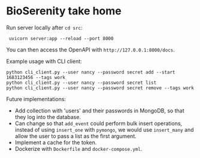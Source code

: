 # BioSerenity take home

Run server locally after `cd src`:
```commandline
 uvicorn server:app --reload --port 8000 
```
You can then access the OpenAPI with `http://127.0.0.1:8000/docs`.

Example usage with CLI client:
```
python cli_client.py --user nancy --password secret add --start 1683123456 --tags work
python cli_client.py --user nancy --password secret list
python cli_client.py --user nancy --password secret remove --tags work
```

Future implementations:
* Add collection with 'users' and their passwords in MongoDB, so that they log into the database.
* Can change so that `add_event` could perform bulk insert operations, instead of using `insert_one` with `pymongo`, we would use `insert_many` and allow the user to pass a list as the first argument.
* Implement a cache for the token.
* Dockerize with `Dockerfile` and `docker-compose.yml`.